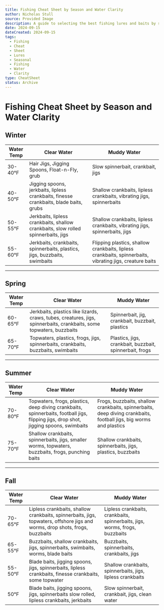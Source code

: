 ```yaml
---
title: Fishing Cheat Sheet by Season and Water Clarity
author: Nicholas Stull
source: Provided Image
description: A guide to selecting the best fishing lures and baits by season, water temperature, and water clarity.
date: 2024-09-15
dateCreated: 2024-09-15
tags:
  - Fishing
  - Cheat
  - Sheet
  - Lures
  - Seasonal
  - Fishing
  - Water
  - Clarity
type: CheatSheet
status: Archive
---
```

# Fishing Cheat Sheet by Season and Water Clarity
## Winter

| Water Temp | Clear Water | Muddy Water |
|------------|-------------|-------------|
| 30-40°F    | Hair Jigs, Jigging Spoons, Float-n-Fly, grub | Slow spinnerbait, crankbait, jigs |
| 40-50°F    | Jigging spoons, jerkbaits, lipless crankbaits, finesse crankbaits, blade baits, grubs | Shallow crankbaits, lipless crankbaits, vibrating jigs, spinnerbaits |
| 50-55°F    | Jerkbaits, lipless crankbaits, shallow crankbaits, slow rolled spinnerbaits, jigs | Shallow crankbaits, lipless crankbaits, vibrating jigs, spinnerbaits, jigs |
| 55-60°F    | Jerkbaits, crankbaits, spinnerbaits, plastics, jigs, buzzbaits, swimbaits | Flipping plastics, shallow crankbaits, lipless crankbaits, spinnerbaits, vibrating jigs, creature baits |

---

## Spring

| Water Temp | Clear Water | Muddy Water |
|------------|-------------|-------------|
| 60-65°F    | Jerkbaits, plastics like lizards, craws, tubes, creatures, jigs, spinnerbaits, crankbaits, some topwaters, buzzbaits | Spinnerbait, jig, crankbait, buzzbait, plastics |
| 65-70°F    | Topwaters, plastics, frogs, jigs, spinnerbaits, crankbaits, buzzbaits, swimbaits | Plastics, jigs, crankbait, buzzbait, spinnerbait, frogs |

---

## Summer

| Water Temp | Clear Water | Muddy Water |
|------------|-------------|-------------|
| 70-80°F    | Topwaters, frogs, plastics, deep diving crankbaits, spinnerbaits, football jigs, flipping jigs, drop shot, jigging spoons, swimbaits | Frogs, buzzbaits, shallow crankbaits, spinnerbaits, deep diving crankbaits, football jigs, big worms and plastics |
| 75-70°F    | Shallow crankbaits, spinnerbaits, jigs, smaller worms, topwaters, buzzbaits, frogs, punching baits | Shallow crankbaits, spinnerbaits, jigs, plastics, buzzbaits |

---

## Fall

| Water Temp | Clear Water | Muddy Water |
|------------|-------------|-------------|
| 70-65°F    | Lipless crankbaits, shallow crankbaits, spinnerbaits, jigs, topwaters, offshore jigs and worms, drop shots, frogs, buzzbaits | Lipless crankbaits, crankbaits, spinnerbaits, jigs, worms, frogs, buzzbaits |
| 65-55°F    | Buzzbaits, shallow crankbaits, jigs, spinnerbaits, swimbaits, worms, blade baits | Buzzbaits, spinnerbaits, crankbaits, jigs |
| 55-50°F    | Blade baits, jigging spoons, jigs, spinnerbaits, lipless crankbaits, finesse crankbaits, some topwater | Shallow crankbaits, spinnerbaits, jigs, lipless crankbaits |
| 50°F       | Blade baits, jigging spoons, jigs, spinnerbaits slow rolled, lipless crankbaits, jerkbaits | Slow spinnerbait, crankbait, jigs, clean water |

